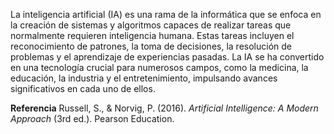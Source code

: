 La inteligencia artificial (IA) es una rama de la informática que se enfoca en la creación de sistemas y algoritmos capaces de realizar tareas que normalmente requieren inteligencia humana. Estas tareas incluyen el reconocimiento de patrones, la toma de decisiones, la resolución de problemas y el aprendizaje de experiencias pasadas. La IA se ha convertido en una tecnología crucial para numerosos campos, como la medicina, la educación, la industria y el entretenimiento, impulsando avances significativos en cada uno de ellos.

**Referencia**
Russell, S., & Norvig, P. (2016). *Artificial Intelligence: A Modern Approach* (3rd ed.). Pearson Education.